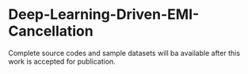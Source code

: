 # Deep-Learning-Driven-EMI-Cancellation

Complete source codes and sample datasets will ba available after this work is accepted for publication.
